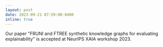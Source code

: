 ```yaml
---
layout: post
date: 2023-09-21 07:59:00-0400
inline: true
---
```


Our paper "FRUNI and FTREE synthetic knowledge graphs for evaluating explainability" is accepted at NeurIPS XAIA workshop 2023.